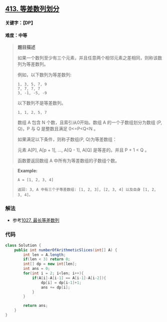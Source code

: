 ## [413. 等差数列划分](https://leetcode-cn.com/problems/arithmetic-slices/)

#### 关键字：【DP】

#### 难度：中等

> **题目描述**
>
> 
> 如果一个数列至少有三个元素，并且任意两个相邻元素之差相同，则称该数列为等差数列。
>
> 例如，以下数列为等差数列:
>
> ```
> 1, 3, 5, 7, 9
> 7, 7, 7, 7
> 3, -1, -5, -9
> ```
>
> 以下数列不是等差数列。
>
> ```
> 1, 1, 2, 5, 7
> ```
>
>  
>
> 数组 A 包含 N 个数，且索引从0开始。数组 A 的一个子数组划分为数组 (P, Q)，P 与 Q 是整数且满足 0<=P<Q<N 。
>
> 如果满足以下条件，则称子数组(P, Q)为等差数组：
>
> 元素 A[P], A[p + 1], ..., A[Q - 1], A[Q] 是等差的。并且 P + 1 < Q 。
>
> 函数要返回数组 A 中所有为等差数组的子数组个数。

> 
>
> **Example:**
>
> ```
> A = [1, 2, 3, 4]
> 
> 返回: 3, A 中有三个子等差数组: [1, 2, 3], [2, 3, 4] 以及自身 [1, 2, 3, 4]。
> ```


### 解法

- 参考[1027. 最长等差数列](https://leetcode-cn.com/problems/longest-arithmetic-subsequence/)

### 代码

```java
class Solution {
    public int numberOfArithmeticSlices(int[] A) {
        int len = A.length;
        if(len < 3) return 0;
        int[] dp = new int[len];
        int ans = 0;
        for(int i = 2; i<len; i++){
            if(A[i]-A[i-1] == A[i-1]-A[i-2]){
                dp[i] = dp[i-1]+1;
                ans += dp[i];
            }
        }

        return ans;
    }
}
```
